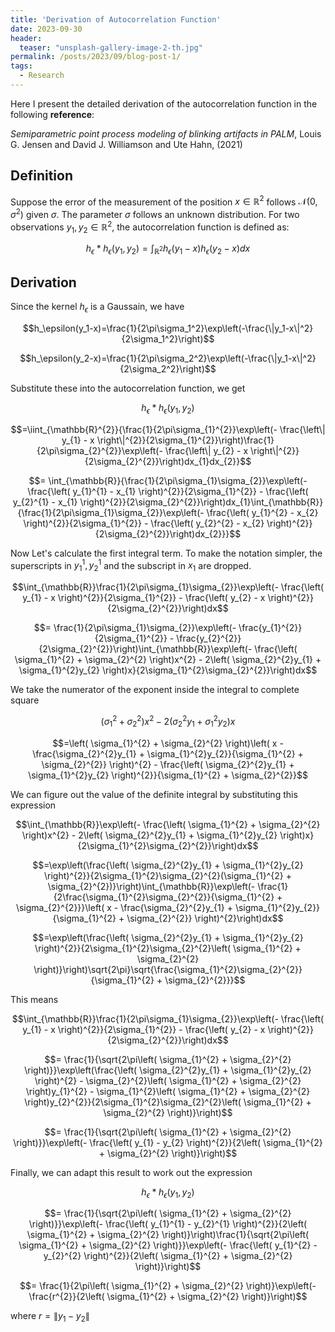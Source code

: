 ```yaml
---
title: 'Derivation of Autocorrelation Function'
date: 2023-09-30
header:
  teaser: "unsplash-gallery-image-2-th.jpg"
permalink: /posts/2023/09/blog-post-1/
tags:
  - Research
---
```


Here I present the detailed derivation of the autocorrelation function in the following **reference**:

*Semiparametric point process modeling of blinking artifacts in PALM*, Louis G. Jensen and David J. Williamson and Ute Hahn, (2021)

## Definition

Suppose the error of the measurement of the position $x\in\mathbb{R}^2$ follows $\mathcal{N}(0,\sigma^2)$ given $\sigma$. The parameter $\sigma$ follows an unknown distribution. For two observations $y_1,y_2\in\mathbb{R}^2$, the autocorrelation function is defined as:

$$h_{\epsilon}*h_{\epsilon}(y_1,y_2)=\int_{\mathbb{R}^2}h_\epsilon(y_1-x)h_\epsilon(y_2-x)dx$$

## Derivation

Since the kernel $h_\epsilon$ is a Gaussain, we have

$$h_\epsilon(y_1-x)=\frac{1}{2\pi\sigma_1^2}\exp\left(-\frac{\|y_1-x\|^2}{2\sigma_1^2}\right)$$

$$h_\epsilon(y_2-x)=\frac{1}{2\pi\sigma_2^2}\exp\left(-\frac{\|y_1-x\|^2}{2\sigma_2^2}\right)$$

Substitute these into the autocorrelation function, we get

$$h_{\epsilon}*h_{\epsilon}(y_1,y_2)$$

$$=\iint_{\mathbb{R}^{2}}{\frac{1}{2\pi\sigma_{1}^{2}}\exp\left(- \frac{\left\| y_{1} - x \right\|^{2}}{2\sigma_{1}^{2}}\right)\frac{1}{2\pi\sigma_{2}^{2}}\exp\left(- \frac{\left\| y_{2} - x \right\|^{2}}{2\sigma_{2}^{2}}\right)dx_{1}dx_{2}}$$

$$= \int_{\mathbb{R}}{\frac{1}{2\pi\sigma_{1}\sigma_{2}}\exp\left(- \frac{\left( y_{1}^{1} - x_{1} \right)^{2}}{2\sigma_{1}^{2}} - \frac{\left( y_{2}^{1} - x_{1} \right)^{2}}{2\sigma_{2}^{2}}\right)dx_{1}\int_{\mathbb{R}}{\frac{1}{2\pi\sigma_{1}\sigma_{2}}\exp\left(- \frac{\left( y_{1}^{2} - x_{2} \right)^{2}}{2\sigma_{1}^{2}} - \frac{\left( y_{2}^{2} - x_{2} \right)^{2}}{2\sigma_{2}^{2}}\right)dx_{2}}}$$

Now Let's calculate the first integral term. To make the notation simpler, the superscripts in $y_1^1,y_2^1$ and the subscript in $x_1$ are dropped.

$$\int_{\mathbb{R}}\frac{1}{2\pi\sigma_{1}\sigma_{2}}\exp\left(- \frac{\left( y_{1} - x \right)^{2}}{2\sigma_{1}^{2}} - \frac{\left( y_{2} - x \right)^{2}}{2\sigma_{2}^{2}}\right)dx$$

$$= \frac{1}{2\pi\sigma_{1}\sigma_{2}}\exp\left(- \frac{y_{1}^{2}}{2\sigma_{1}^{2}} - \frac{y_{2}^{2}}{2\sigma_{2}^{2}}\right)\int_{\mathbb{R}}\exp\left(- \frac{\left( \sigma_{1}^{2} + \sigma_{2}^{2} \right)x^{2} - 2\left( \sigma_{2}^{2}y_{1} + \sigma_{1}^{2}y_{2} \right)x}{2\sigma_{1}^{2}\sigma_{2}^{2}}\right)dx$$

We take the numerator of the exponent inside the integral to complete square

$$\left( \sigma_{1}^{2} + \sigma_{2}^{2} \right)x^{2} - 2\left( \sigma_{2}^{2}y_{1} + \sigma_{1}^{2}y_{2} \right)x$$

$$=\left( \sigma_{1}^{2} + \sigma_{2}^{2} \right)\left( x - \frac{\sigma_{2}^{2}y_{1} + \sigma_{1}^{2}y_{2}}{\sigma_{1}^{2} + \sigma_{2}^{2}} \right)^{2} - \frac{\left( \sigma_{2}^{2}y_{1} + \sigma_{1}^{2}y_{2} \right)^{2}}{\sigma_{1}^{2} + \sigma_{2}^{2}}$$

We can figure out the value of the definite integral by substituting this expression

$$\int_{\mathbb{R}}\exp\left(- \frac{\left( \sigma_{1}^{2} + \sigma_{2}^{2} \right)x^{2} - 2\left( \sigma_{2}^{2}y_{1} + \sigma_{1}^{2}y_{2} \right)x}{2\sigma_{1}^{2}\sigma_{2}^{2}}\right)dx$$

$$=\exp\left(\frac{\left( \sigma_{2}^{2}y_{1} + \sigma_{1}^{2}y_{2} \right)^{2}}{2\sigma_{1}^{2}\sigma_{2}^{2}(\sigma_{1}^{2} + \sigma_{2}^{2})}\right)\int_{\mathbb{R}}\exp\left(- \frac{1}{2\frac{\sigma_{1}^{2}\sigma_{2}^{2}}{\sigma_{1}^{2} + \sigma_{2}^{2}}}\left( x - \frac{\sigma_{2}^{2}y_{1} + \sigma_{1}^{2}y_{2}}{\sigma_{1}^{2} + \sigma_{2}^{2}} \right)^{2}\right)dx$$

$$=\exp\left(\frac{\left( \sigma_{2}^{2}y_{1} + \sigma_{1}^{2}y_{2} \right)^{2}}{2\sigma_{1}^{2}\sigma_{2}^{2}\left( \sigma_{1}^{2} + \sigma_{2}^{2} \right)}\right)\sqrt{2\pi}\sqrt{\frac{\sigma_{1}^{2}\sigma_{2}^{2}}{\sigma_{1}^{2} + \sigma_{2}^{2}}}$$

This means

$$\int_{\mathbb{R}}\frac{1}{2\pi\sigma_{1}\sigma_{2}}\exp\left(- \frac{\left( y_{1} - x \right)^{2}}{2\sigma_{1}^{2}} - \frac{\left( y_{2} - x \right)^{2}}{2\sigma_{2}^{2}}\right)dx$$

$$= \frac{1}{\sqrt{2\pi\left( \sigma_{1}^{2} + \sigma_{2}^{2} \right)}}\exp\left(\frac{\left( \sigma_{2}^{2}y_{1} + \sigma_{1}^{2}y_{2} \right)^{2} - \sigma_{2}^{2}\left( \sigma_{1}^{2} + \sigma_{2}^{2} \right)y_{1}^{2} - \sigma_{1}^{2}\left( \sigma_{1}^{2} + \sigma_{2}^{2} \right)y_{2}^{2}}{2\sigma_{1}^{2}\sigma_{2}^{2}\left( \sigma_{1}^{2} + \sigma_{2}^{2} \right)}\right)$$

$$= \frac{1}{\sqrt{2\pi\left( \sigma_{1}^{2} + \sigma_{2}^{2} \right)}}\exp\left(- \frac{\left( y_{1} - y_{2} \right)^{2}}{2\left( \sigma_{1}^{2} + \sigma_{2}^{2} \right)}\right)$$

Finally, we can adapt this result to work out the expression

$$h_{\epsilon}*h_{\epsilon}(y_1,y_2)$$

$$= \frac{1}{\sqrt{2\pi\left( \sigma_{1}^{2} + \sigma_{2}^{2} \right)}}\exp\left(- \frac{\left( y_{1}^{1} - y_{2}^{1} \right)^{2}}{2\left( \sigma_{1}^{2} + \sigma_{2}^{2} \right)}\right)\frac{1}{\sqrt{2\pi\left( \sigma_{1}^{2} + \sigma_{2}^{2} \right)}}\exp\left(- \frac{\left( y_{1}^{2} - y_{2}^{2} \right)^{2}}{2\left( \sigma_{1}^{2} + \sigma_{2}^{2} \right)}\right)$$

$$= \frac{1}{2\pi\left( \sigma_{1}^{2} + \sigma_{2}^{2} \right)}\exp\left(- \frac{r^{2}}{2\left( \sigma_{1}^{2} + \sigma_{2}^{2} \right)}\right)$$

where $r=\|y_1-y_2\|$
